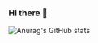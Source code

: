 ### Hi there 👋


![Anurag's GitHub stats](https://github-readme-stats.vercel.app/api?username=bberes92&show_icons=true&theme=dark)
